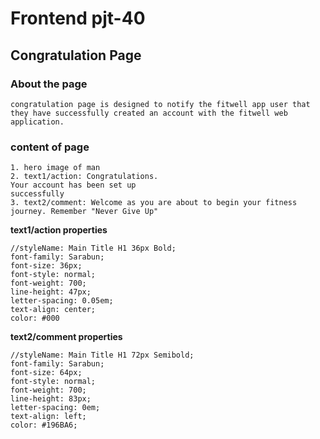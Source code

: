 # Frontend pjt-40

## Congratulation Page

### About the page

    congratulation page is designed to notify the fitwell app user that they have successfully created an account with the fitwell web application.

### content of page

    1. hero image of man
    2. text1/action: Congratulations.
    Your account has been set up
    successfully
    3. text2/comment: Welcome as you are about to begin your fitness journey. Remember "Never Give Up"

**text1/action properties**

    //styleName: Main Title H1 36px Bold;
    font-family: Sarabun;
    font-size: 36px;
    font-style: normal;
    font-weight: 700;
    line-height: 47px;
    letter-spacing: 0.05em;
    text-align: center;
    color: #000

**text2/comment properties**

    //styleName: Main Title H1 72px Semibold;
    font-family: Sarabun;
    font-size: 64px;
    font-style: normal;
    font-weight: 700;
    line-height: 83px;
    letter-spacing: 0em;
    text-align: left;
    color: #196BA6;
